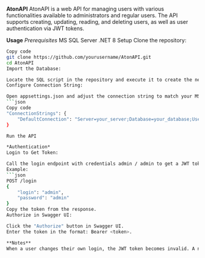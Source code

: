 **AtonAPI**
AtonAPI is a web API for managing users with various functionalities available to administrators and regular users. The API supports creating, updating, reading, and deleting users, as well as user authentication via JWT tokens.

**Usage**
*Prerequisites*
MS SQL Server
.NET 8
Setup
Clone the repository:
```bash
Copy code
git clone https://github.com/yourusername/AtonAPI.git
cd AtonAPI
Import the Database:

Locate the SQL script in the repository and execute it to create the necessary database and tables in your MS SQL Server.
Configure Connection String:

Open appsettings.json and adjust the connection string to match your MS SQL Server configuration.
```json
Copy code
"ConnectionStrings": {
    "DefaultConnection": "Server=your_server;Database=your_database;User Id=your_user;Password=your_password;"
}

Run the API

*Authentication*
Login to Get Token:

Call the login endpoint with credentials admin / admin to get a JWT token.
Example:
```json
POST /login
{
    "login": "admin",
    "password": "admin"
}
Copy the token from the response.
Authorize in Swagger UI:

Click the "Authorize" button in Swagger UI.
Enter the token in the format: Bearer <token>.

**Notes**
When a user changes their own login, the JWT token becomes invalid. A new token must be requested using the new login.
